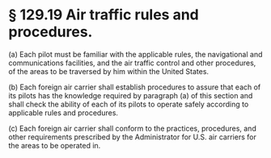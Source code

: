 # § 129.19   Air traffic rules and procedures.

(a) Each pilot must be familiar with the applicable rules, the navigational and communications facilities, and the air traffic control and other procedures, of the areas to be traversed by him within the United States. 


(b) Each foreign air carrier shall establish procedures to assure that each of its pilots has the knowledge required by paragraph (a) of this section and shall check the ability of each of its pilots to operate safely according to applicable rules and procedures. 


(c) Each foreign air carrier shall conform to the practices, procedures, and other requirements prescribed by the Administrator for U.S. air carriers for the areas to be operated in. 




